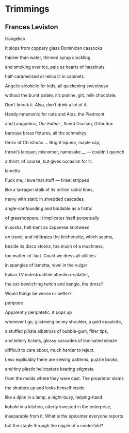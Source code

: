 # Trimmings
## Frances Leviston
frangelico


It slops from coppery
glass Dominican cassocks

thicker than water,
thinned syrup crackling

and smoking over ice,
pale as hearts of  hazelnuts

half-caramelized
or relics lit in cabinets.

Angelic alcoholic for kids,
all quickening sweetness

without the burnt palate,
it’s praline, gilt, milk chocolate.

Don’t knock it. Also,
don’t drink a lot of it.

Handy mnemonic for nuts
and Alps, the Piedmont

and Languedoc, _Our Father_ ,
fluent Occitan, Orthodox

baroque brass fixtures,
all the schmaltzy

terror of Christmas    ...
Bright liqueur, maple sap,

throat’s lacquer, misnomer,
namesake __ — couldn’t quench

a thirst, of course,
but gives occasion for it.



lametta


Fuck me, I love that stuff —
tinsel stripped

like a tarragon stalk
of its million radial tines,

nervy with static
in shredded cascades,

angle-confounding
and biddable as a fistful

of grasshoppers.
It implicates itself perpetually

in socks, hell-bent
as Japanese knotweed

on travel, and infiltrates
the kitchenette, which seems,

beside its disco stooks,
too much of a muchness,

too matter-of-fact.
Could we dress all utilities

in spangles of lametta,
revel in the vulgar

Italian TV
indestructible attention-splatter,

the cat-bewitching
twitch and dangle, the dross?

Would things be worse
or better?



periptero


Apparently
peripatetic, it pops up

wherever I go, glistening
on my shoulder, a gold epaulette,

a stuffed piñata
albatross of bubble-gum, filter tips,

and lottery tickets, glossy
cascades of laminated sleaze

difficult to care about,
much harder to reject.

Less explicably there are
sewing patterns, puzzle books,

and tiny plastic helicopters
bearing stigmata

from the molds where they were cast.
The proprietor slams

the shutters up
and locks himself inside

like a djinn in a lamp,
a night-busy, helping-hand

kobold in a kitchen,
utterly invested in the enterprise,

inseparable from it. What
is the epicenter everyone reports

but the staple through
the nipple of a centerfold?